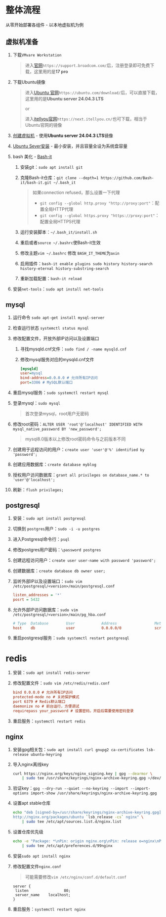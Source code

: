 # 整体流程

从零开始部署各组件 - 以本地虚拟机为例

## 虚拟机准备

1. 下载`VMvare Workstation`

   > 进入[官网](https://support.broadcom.com/)`https://support.broadcom.com/`后，注册登录即可免费下载，这里用的是**17 pro**

2. 下载Ubuntu镜像

   > 进入[Ubuntu 官网](https://ubuntu.com/download/)`https://ubuntu.com/download/`后，可以直接下载，这里用的是**Ubuntu server 24.04.3 LTS**
   >
   > or
   >
   > 进入[itellyou官网](https://next.itellyou.cn/)`https://next.itellyou.cn/`也可下载，相当于Ubuntu官网的镜像

3. [创建虚拟机](./steps/vmware.md) - 使用**Ubuntu server 24.04.3 LTS**镜像

4. [Ubuntu Sever安装](./steps/ubuntu-install.md) - 最小安装，并且容量全设为系统盘容量

5. bash 美化 - [Bash-it](https://bash-it.readthedocs.io/en/latest/)

   1. 安装git：`sudo apt install git`

   2. 克隆Bash-it仓库：`git clone --depth=1 https://github.com/Bash-it/bash-it.git ~/.bash_it`

      > 如果connection refused，那么设置一下代理
      >
      > - `git config --global http.proxy "http://proxy:port"`：配置全局HTTP代理
      > - `git config --global https.proxy "https://proxy:port"`：配置全局HTTPS代理

   3. 运行安装脚本：`~/.bash_it/install.sh`

   4. 重启或者`source ~/.bashrc`使Bash-it生效

   5. 修改主题`vim ~/.bashrc` 修改 `BASH_IT_THEME`为`axin`

   6. 启用插件：`bash-it enable plugins sudo history history-search history-eternal history-substring-search`

   7. 重新加载配置：`bash-it reload`

6. 安装`net-tools`：`sudo apt install net-tools`

## mysql

1. 运行命令 `sudo apt-get install mysql-server`

2. 检查运行状态 `systemctl status mysql`

3. 修改配置文件，开放外部IP访问以及设置端口

   1. 寻找mysqld.cnf文件：`sudo find / -name mysqld.cnf`

   2. 修改mysql服务对应的mysqld.cnf文件

      ```ini
      [mysqld]  
      user=mysql
      bind-address=0.0.0.0 # 允许所有IP访问
      port=3306 # MySQL默认端口
      ```

4. 重启mysql服务：`sudo systemctl restart mysql`

5. 登录mysql：`sudo mysql`

   > 首次登录mysql，root用户无密码

6. 修改root密码：`ALTER USER 'root'@'localhost' IDENTIFIED WITH mysql_native_password BY 'new_password';`

   > mysql8.0版本以上修改root密码命令与之前版本不同
7. 创建用于远程访问的用户：`create user 'user'@'%' identified by 'password';`

8. 创建应用数据库：`create database myblog`

9. 授权用户访问数据库：`grant all privileges on database_name.* to 'user'@'localhost';`

10. 刷新：`flush privileges;`

## postgresql

1. 安装：`sudo apt install postgresql`

2. 切换到 `postgres`用户：`sudo -i -u postgres`

3. 进入Postgresql命令行：`psql`

4. 修改postgres用户密码：`\password postgres`

5. 创建远程访问用户：`create user user-name with password 'password';`

6. 创建数据库：`create database db owner user;`

7. 监听外部IP以及设置端口：`sudo vim /etc/postgresql/<version>/main/postgresql.conf`

   ```ini
   listen_addresses = '*'
   posrt = 5432
   ```

8. 允许外部IP访问数据库：`sudo vim /etc/postgresql/<version>/main/pg_hba.conf`

   ```ini
   # Type  Database        User            Address                 Method
   host    db              user            0.0.0.0/0               scram-sha-256
   ```

9. 重启postgresql服务：`sudo systemctl restart postgresql`

# redis

1. 安装：`sudo apt install redis-server`

2. 修改配置文件：`sudo vim /etc/redis/redis.conf`

   ```ini
   bind 0.0.0.0 # 允许所有IP访问
   protected-mode no # 关闭保护模式
   port 6379 # Redis默认端口
   daemonize no # 前台运行，方便调试
   requirepass your_password # 设置密码，开启后需要使用密码登录
   ```

3. 重启服务：`systemctl restart redis`

## nginx

1. 安装gpg相关包：`sudo apt install curl gnupg2 ca-certificates lsb-release ubuntu-keyring`

2. 导入nginx离线key

   ```bash
   curl https://nginx.org/keys/nginx_signing.key | gpg --dearmor \
       | sudo tee /usr/share/keyrings/nginx-archive-keyring.gpg >/dev/null
   ```

3. 验证key：`gpg --dry-run --quiet --no-keyring --import --import-options import-show /usr/share/keyrings/nginx-archive-keyring.gpg`

4. 设置apt stable仓库

   ```bash
   echo "deb [signed-by=/usr/share/keyrings/nginx-archive-keyring.gpg] \
   http://nginx.org/packages/ubuntu `lsb_release -cs` nginx" \
       | sudo tee /etc/apt/sources.list.d/nginx.list
   ```

5. 设置仓库优先级

   ```bash
   echo -e "Package: *\nPin: origin nginx.org\nPin: release o=nginx\nPin-Priority: 900\n" \
       | sudo tee /etc/apt/preferences.d/99nginx
   ```

6. 安装`sudo apt install nginx`

7. 修改配置文件`nginx.conf`

   > 可能需要修改`vim /etc/nginx/conf.d/default.conf`

   ```nginx
   server {
   	listen                80;
   	server_name    localhost;
   }
   ```

8. 重启服务：`systemctl restart nginx`